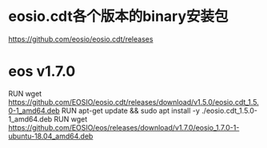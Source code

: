 # eosio.cdt各个版本的binary安装包
https://github.com/eosio/eosio.cdt/releases

# eos v1.7.0
RUN wget https://github.com/EOSIO/eosio.cdt/releases/download/v1.5.0/eosio.cdt_1.5.0-1_amd64.deb
RUN apt-get update && sudo apt install -y ./eosio.cdt_1.5.0-1_amd64.deb
RUN wget https://github.com/EOSIO/eos/releases/download/v1.7.0/eosio_1.7.0-1-ubuntu-18.04_amd64.deb
